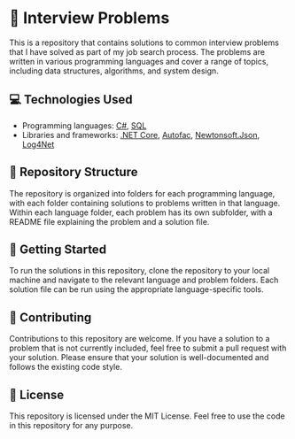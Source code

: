 # 🤔 Interview Problems
This is a repository that contains solutions to common interview problems that I have solved as part of my job search process. The problems are written in various programming languages and cover a range of topics, including data structures, algorithms, and system design.

## 💻 Technologies Used
- Programming languages: [C#](https://learn.microsoft.com/en-us/dotnet/csharp/), [SQL](https://en.wikipedia.org/wiki/SQL)
- Libraries and frameworks: [.NET Core](https://dotnet.microsoft.com/en-us/), [Autofac](https://autofac.org/), [Newtonsoft.Json](https://www.newtonsoft.com/json), [Log4Net](https://logging.apache.org/log4net/)

## 📁 Repository Structure
The repository is organized into folders for each programming language, with each folder containing solutions to problems written in that language. Within each language folder, each problem has its own subfolder, with a README file explaining the problem and a solution file.

## 🚀 Getting Started
To run the solutions in this repository, clone the repository to your local machine and navigate to the relevant language and problem folders. Each solution file can be run using the appropriate language-specific tools.

## 🤝 Contributing
Contributions to this repository are welcome. If you have a solution to a problem that is not currently included, feel free to submit a pull request with your solution. Please ensure that your solution is well-documented and follows the existing code style.

## 📝 License
This repository is licensed under the MIT License. Feel free to use the code in this repository for any purpose.
